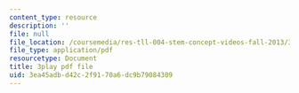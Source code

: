 ```yaml
---
content_type: resource
description: ''
file: null
file_location: /coursemedia/res-tll-004-stem-concept-videos-fall-2013/3ea45adbd42c2f9170a6dc9b79084309_DjMaDN3EtWc.pdf
file_type: application/pdf
resourcetype: Document
title: 3play pdf file
uid: 3ea45adb-d42c-2f91-70a6-dc9b79084309
---
```


